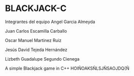 # BLACKJACK-C
Integrantes del equipo 
Angel Garcia Almeyda

Juan Carlos Escamilla Carballo

Oscar Manuel Martinez Ruiz

Jesús David Tejeda Hernández 

Lizbeth Guadalupe Segundo Cienega 

A simple Blackjack game in C++
HOIÑOAKSÑLSJÑSAOJDQ{Ñ
